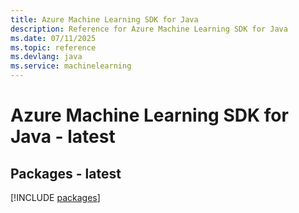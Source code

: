 ```yaml
---
title: Azure Machine Learning SDK for Java
description: Reference for Azure Machine Learning SDK for Java
ms.date: 07/11/2025
ms.topic: reference
ms.devlang: java
ms.service: machinelearning
---
```

# Azure Machine Learning SDK for Java - latest
## Packages - latest
[!INCLUDE [packages](machine-learning-index.md)]